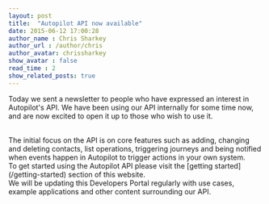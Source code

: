 ```yaml
---
layout: post
title:  "Autopilot API now available"
date: 2015-06-12 17:00:28
author_name : Chris Sharkey
author_url : /author/chris
author_avatar: chrissharkey
show_avatar : false
read_time : 2
show_related_posts: true
---
```


Today we sent a newsletter to people who have expressed an interest in Autopilot's API. We have been using our API internally for some time now, and are now excited to open it up to those who wish to use it.

<br />
The initial focus on the API is on core features such as adding, changing and deleting contacts, list operations, triggering journeys and being notified when events happen in Autopilot to trigger actions in your own system.

<br />
To get started using the Autopilot API please visit the [getting started](/getting-started) section of this website.

<br />
We will be updating this Developers Portal regularly with use cases, example applications and other content surrounding our API.

